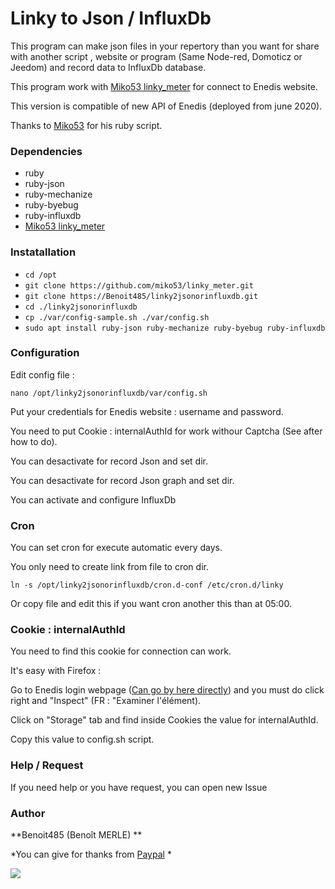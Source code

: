 # Linky to Json / InfluxDb

This program can make json files in your repertory than you want for share with another script , website or program (Same Node-red, Domoticz or Jeedom) and  record data to InfluxDb database.

This program work with [Miko53 linky_meter](https://github.com/miko53/linky_meter "Miko53 linky_meter") for connect to Enedis website.

This version is compatible of new API of Enedis (deployed from june 2020).

Thanks to [Miko53](https://github.com/miko53/ "Miko53") for his ruby script.

### Dependencies

* ruby
* ruby-json
* ruby-mechanize
* ruby-byebug
* ruby-influxdb
*  [Miko53 linky_meter](https://github.com/miko53/linky_meter "Miko53 linky_meter") 

### Instatallation
* `cd /opt`
* `git clone https://github.com/miko53/linky_meter.git`
* `git clone https://Benoit485/linky2jsonorinfluxdb.git`
* `cd ./linky2jsonorinfluxdb`
* `cp ./var/config-sample.sh ./var/config.sh`
* `sudo apt install ruby-json ruby-mechanize ruby-byebug ruby-influxdb`

### Configuration
Edit config file :

`nano /opt/linky2jsonorinfluxdb/var/config.sh`

Put your credentials for Enedis website : username and password.

You need to put Cookie : internalAuthId for work withour Captcha (See after how to do).

You can desactivate for record Json and set dir.

You can desactivate for record Json graph and set dir.

You can activate and configure InfluxDb

### Cron

You can set cron for execute automatic every days.

You only need to create link from file to cron dir.

`ln -s /opt/linky2jsonorinfluxdb/cron.d-conf /etc/cron.d/linky`

Or copy file and edit this if you want cron another this than at 05:00.

### Cookie : internalAuthId
You need to find this cookie for connection can work.

It's easy with Firefox :

Go to Enedis login webpage ([Can go by here directly](https://mon-compte.enedis.fr/auth/XUI/#login/&realm=/enedis&forward=true&spEntityID=SP-ODW-PROD&goto=%2FSSOPOST%2FmetaAlias%2Fenedis%2FproviderIDP%3FReqID%3Da2b4c0i4d7c9eaceja18ia3eg192j7%26index%3Dnull%26acsURL%3Dhttps%253A%252F%252Fapps.lincs.enedis.fr%252Fsaml%252FSSO%26spEntityID%3DSP-ODW-PROD%26binding%3Durn%253Aoasis%253Anames%253Atc%253ASAML%253A2.0%253Abindings%253AHTTP-POST&AMAuthCookie= "Enedis webpage")) and you must do click right and "Inspect" (FR : "Examiner l'élément).

Click on "Storage" tab and find inside Cookies the value for internalAuthId.

Copy this value to config.sh script.

### Help / Request

If you need help or you have request, you can open new Issue

### Author
**Benoit485 (Benoît MERLE)
**

*You can give for thanks from [Paypal](https://www.paypal.me/benoit485/5 "Paypal") 
*

![](https://static.infosplatch.fr/_/infosplatch/logo400.png)
